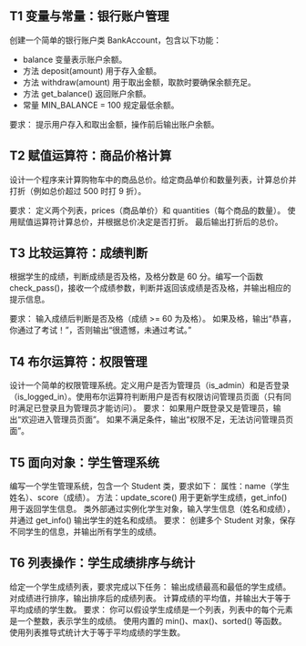 ## T1 变量与常量：银行账户管理

 创建一个简单的银行账户类 BankAccount，包含以下功能： 

- balance 变量表示账户余额。 
- 方法 deposit(amount) 用于存入金额。
- 方法 withdraw(amount) 用于取出金额，取款时要确保余额充足。 
- 方法 get_balance() 返回账户余额。 
- 常量 MIN_BALANCE = 100 规定最低余额。 

要求： 提示用户存入和取出金额，操作前后输出账户余额。

## T2 赋值运算符：商品价格计算

设计一个程序来计算购物车中的商品总价。给定商品单价和数量列表，计算总价并打折（例如总价超过 500 时打 9 折）。 

要求： 定义两个列表，prices（商品单价）和 quantities（每个商品的数量）。 使用赋值运算符计算总价，并根据总价决定是否打折。 最后输出打折后的总价。

## T3 比较运算符：成绩判断 

根据学生的成绩，判断成绩是否及格，及格分数是 60 分。编写一个函数 check_pass()，接收一个成绩参数，判断并返回该成绩是否及格，并输出相应的提示信息。 

要求： 输入成绩后判断是否及格（成绩 >= 60 为及格）。 如果及格，输出“恭喜，你通过了考试！”，否则输出“很遗憾，未通过考试。”

## T4 布尔运算符：权限管理

设计一个简单的权限管理系统。定义用户是否为管理员（is_admin）和是否登录（is_logged_in）。使用布尔运算符判断用户是否有权限访问管理员页面（只有同时满足已登录且为管理员才能访问）。 要求： 如果用户既登录又是管理员，输出“欢迎进入管理员页面”。 如果不满足条件，输出“权限不足，无法访问管理员页面”。

## T5 面向对象：学生管理系统

编写一个学生管理系统，包含一个 Student 类，要求如下： 属性：name（学生姓名）、score（成绩）。 方法：update_score() 用于更新学生成绩，get_info() 用于返回学生信息。 类外部通过实例化学生对象，输入学生信息（姓名和成绩），并通过 get_info() 输出学生的姓名和成绩。 要求： 创建多个 Student 对象，保存不同学生的信息，并输出所有学生的成绩。

## T6 列表操作：学生成绩排序与统计

给定一个学生成绩列表，要求完成以下任务： 输出成绩最高和最低的学生成绩。 对成绩进行排序，输出排序后的成绩列表。 计算成绩的平均值，并输出大于等于平均成绩的学生数。 要求： 你可以假设学生成绩是一个列表，列表中的每个元素是一个整数，表示学生的成绩。 使用内置的 min()、max()、sorted() 等函数。 使用列表推导式统计大于等于平均成绩的学生数。